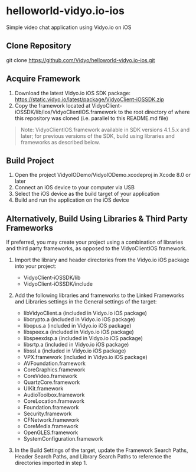 # helloworld-vidyo.io-ios
Simple video chat application using Vidyo.io on iOS

## Clone Repository
git clone https://github.com/Vidyo/helloworld-vidyo.io-ios.git

## Acquire Framework
1. Download the latest Vidyo.io iOS SDK package: https://static.vidyo.io/latest/package/VidyoClient-iOSSDK.zip
2. Copy the framework located at VidyoClient-iOSSDK/lib/ios/VidyoClientIOS.framework to the root directory of where this repository was cloned (i.e. parallel to this README.md file)
> Note: VidyoClientIOS.framework available in SDK versions 4.1.5.x and later; for previous versions of the SDK, build using libraries and frameworks as described below.

## Build Project
1. Open the project VidyoIODemo/VidyoIODemo.xcodeproj in Xcode 8.0 or later
2. Connect an iOS device to your computer via USB
3. Select the iOS device as the build target of your application
4. Build and run the application on the iOS device

## Alternatively, Build Using Libraries & Third Party Frameworks
If preferred, you may create your project using a combination of libraries and third party frameworks, as opposed to the VidyoClientIOS framework.

1. Import the library and header directories from the Vidyo.io iOS package into your project:
	* VidyoClient-iOSSDK/lib
	* VidyoClient-iOSSDK/include

2. Add the following libraries and frameworks to the Linked Frameworks and Libraries settings in the General settings of the target:
	* libVidyoClient.a	(included in Vidyo.io iOS package)
	* libcrypto.a		(included in Vidyo.io iOS package)
	* libopus.a		(included in Vidyo.io iOS package)
	* libspeex.a		(included in Vidyo.io iOS package)
	* libspeexdsp.a		(included in Vidyo.io iOS package)
	* libsrtp.a		(included in Vidyo.io iOS package)
	* libssl.a 		(included in Vidyo.io iOS package)
	* VPX.framework		(included in Vidyo.io iOS package)
	* AVFoundation.framework
	* CoreGraphics.framework
	* CoreVideo.framework
	* QuartzCore.framework
	* UIKit.framework
	* AudioToolbox.framework
	* CoreLocation.framework
	* Foundation.framework
	* Security.framework
	* CFNetwork.framework
	* CoreMedia.framework
	* OpenGLES.framework
	* SystemConfiguration.framework

3. In the Build Settings of the target, update the Framework Search Paths, Header Search Paths, and Library Search Paths to reference the directories imported in step 1.

